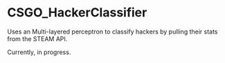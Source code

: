 # CSGO_HackerClassifier

Uses an Multi-layered perceptron to classify hackers by pulling their stats from the STEAM API. 

Currently, in progress.
